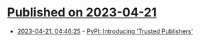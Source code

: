# [Published on 2023-04-21](index.md)

* [2023-04-21, 04:46:25](https://lobste.rs/s/4x5jj3/pypi_introducing_trusted_publishers) - [PyPI: Introducing 'Trusted Publishers'](https://blog.pypi.org/posts/2023-04-20-introducing-trusted-publishers/)
